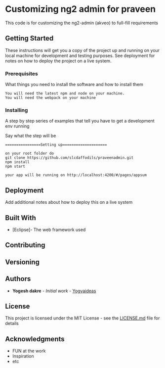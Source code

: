 # Customizing ng2 admin for praveen

This code is for customizing the ng2-admin (akveo) to full-fill requirements

## Getting Started

These instructions will get you a copy of the project up and running on your local machine for development and testing purposes. See deployment for notes on how to deploy the project on a live system.

### Prerequisites

What things you need to install the software and how to install them

```
You will need the latest npm and node on your machine.
You will need the webpack on your machine

```

### Installing

A step by step series of examples that tell you have to get a development env running

Say what the step will be

```
================Setting up====================

on your root folder do
git clone https://github.com/slcdaffodils/praveenadmin.git
npm install
npm start

your app will be running on http://localhost:4200/#/pages/appsum

```



## Deployment

Add additional notes about how to deploy this on a live system

## Built With

* [Eclipse]- The web framework used


## Contributing


## Versioning


## Authors

* **Yogesh dakre** - *Initial work* - [Yogyaideas](http://slcdaffodils.github.io/daffo)



## License

This project is licensed under the MIT License - see the [LICENSE.md](LICENSE.md) file for details

## Acknowledgments

* FUN at the work
* Inspiration
* etc
